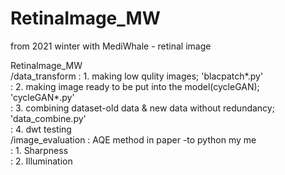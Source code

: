 # RetinaImage_MW
from 2021 winter with MediWhale - retinal image

RetinaImage_MW  
    /data_transform : 1. making low qulity images; 'blacpatch*.py'  
                    : 2. making image ready to be put into the model(cycleGAN); 'cycleGAN*.py'  
                    : 3. combining dataset-old data & new data without redundancy; 'data_combine.py'  
                    : 4. dwt testing  
    /image_evaluation : AQE method in paper -to python my me   
                      : 1. Sharpness  
                      : 2. Illumination   





